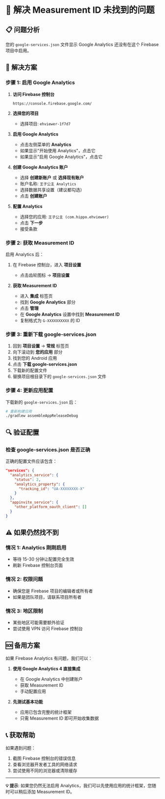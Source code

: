 # 🚨 解决 Measurement ID 未找到的问题

## 📋 问题分析

您的 `google-services.json` 文件显示 Google Analytics 还没有在这个 Firebase 项目中启用。

## 🎯 解决方案

### 步骤 1: 启用 Google Analytics

1. **访问 Firebase 控制台**
   ```
   https://console.firebase.google.com/
   ```

2. **选择您的项目**
   - 选择项目: `ehviewer-1f7d7`

3. **启用 Google Analytics**
   - 点击左侧菜单的 **Analytics**
   - 如果显示"开始使用 Analytics"，点击它
   - 如果显示"启用 Google Analytics"，点击它

4. **创建 Google Analytics 账户**
   - 选择 **创建新账户** 或 **选择现有账户**
   - 账户名称: `王子公主 Analytics`
   - 选择数据共享设置（建议都勾选）
   - 点击 **创建账户**

5. **配置 Analytics**
   - 选择您的应用: `王子公主 (com.hippo.ehviewer)`
   - 点击 **下一步**
   - 接受条款

### 步骤 2: 获取 Measurement ID

启用 Analytics 后：

1. 在 Firebase 控制台，进入 **项目设置**
   - 点击齿轮图标 → **项目设置**

2. **获取 Measurement ID**
   - 进入 **集成** 标签页
   - 找到 **Google Analytics** 部分
   - 点击 **管理**
   - 在 **Google Analytics** 设置中找到 **Measurement ID**
   - 复制格式为 `G-XXXXXXXXXX` 的 ID

### 步骤 3: 重新下载 google-services.json

1. 回到 **项目设置** → **常规** 标签页
2. 向下滚动到 **您的应用** 部分
3. 找到您的 Android 应用
4. 点击 **下载 google-services.json**
5. 下载新的配置文件
6. 替换项目根目录下的 `google-services.json` 文件

### 步骤 4: 更新应用配置

下载新的 `google-services.json` 后：

```bash
# 重新构建应用
./gradlew assembleAppReleaseDebug
```

## 🔍 验证配置

### 检查 google-services.json 是否正确

正确的配置文件应该包含：
```json
"services": {
  "analytics_service": {
    "status": 2,
    "analytics_property": {
      "tracking_id": "UA-XXXXXXXX-X"
    }
  },
  "appinvite_service": {
    "other_platform_oauth_client": []
  }
}
```

## ⚠️ 如果仍然找不到

### 情况 1: Analytics 刚刚启用
- 等待 15-30 分钟让配置完全生效
- 刷新 Firebase 控制台页面

### 情况 2: 权限问题
- 确保您是 Firebase 项目的编辑者或所有者
- 如果是团队项目，请联系项目所有者

### 情况 3: 地区限制
- 某些地区可能需要额外验证
- 尝试使用 VPN 访问 Firebase 控制台

## 🆘 备用方案

如果 Firebase Analytics 有问题，我们可以：

1. **使用 Google Analytics 4 直接集成**
   - 在 Google Analytics 中创建账户
   - 获取 Measurement ID
   - 手动配置应用

2. **先测试基本功能**
   - 应用已包含完整的统计框架
   - 只需 Measurement ID 即可开始收集数据

## 📞 获取帮助

如果遇到问题：
1. 截图 Firebase 控制台的错误信息
2. 查看浏览器开发者工具的网络请求
3. 尝试使用不同的浏览器或清除缓存

---
**💡 提示**: 如果您仍然无法启用 Analytics，我们可以先使用应用的统计框架，您随时可以稍后添加 Measurement ID。
